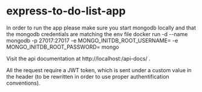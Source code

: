 # express-to-do-list-app
In order to run the app please make sure you start mongodb locally and that the mongodb credentials are matching the env file
docker run -d --name mongodb -p 27017:27017 -e MONGO_INITDB_ROOT_USERNAME=<user> -e
MONGO_INITDB_ROOT_PASSWORD=<password> mongo

Visit the api documentation at http://localhost:<PORT>/api-docs/ .

All the request require a JWT token, which is sent under a  custom value in the header (to be rewritten in order to use proper authentification conventions).
